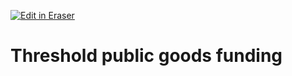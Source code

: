 <p><a target="_blank" href="https://app.eraser.io/workspace/RwvOSGud8s7qLQ0cuGSu" id="edit-in-eraser-github-link"><img alt="Edit in Eraser" src="https://firebasestorage.googleapis.com/v0/b/second-petal-295822.appspot.com/o/images%2Fgithub%2FOpen%20in%20Eraser.svg?alt=media&amp;token=968381c8-a7e7-472a-8ed6-4a6626da5501"></a></p>

# Threshold public goods funding



<!--- Eraser file: https://app.eraser.io/workspace/RwvOSGud8s7qLQ0cuGSu --->